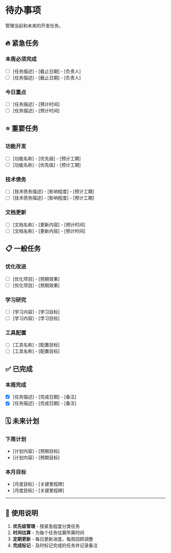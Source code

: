 # 待办事项

管理当前和未来的开发任务。

## 🔥 紧急任务

### 本周必须完成
- [ ] [任务描述] - [截止日期] - [负责人]
- [ ] [任务描述] - [截止日期] - [负责人]

### 今日重点
- [ ] [任务描述] - [预计时间]
- [ ] [任务描述] - [预计时间]

## ⭐ 重要任务

### 功能开发
- [ ] [功能名称] - [优先级] - [预计工期]
- [ ] [功能名称] - [优先级] - [预计工期]

### 技术债务
- [ ] [技术债务描述] - [影响程度] - [预计工期]
- [ ] [技术债务描述] - [影响程度] - [预计工期]

### 文档更新
- [ ] [文档名称] - [更新内容] - [预计时间]
- [ ] [文档名称] - [更新内容] - [预计时间]

## 📋 一般任务

### 优化改进
- [ ] [优化项目] - [预期效果]
- [ ] [优化项目] - [预期效果]

### 学习研究
- [ ] [学习内容] - [学习目标]
- [ ] [学习内容] - [学习目标]

### 工具配置
- [ ] [工具名称] - [配置目标]
- [ ] [工具名称] - [配置目标]

## ✅ 已完成

### 本周完成
- [x] [任务描述] - [完成日期] - [备注]
- [x] [任务描述] - [完成日期] - [备注]

## 🗓️ 未来计划

### 下周计划
- [计划内容] - [预期目标]
- [计划内容] - [预期目标]

### 本月目标
- [月度目标] - [关键里程碑]
- [月度目标] - [关键里程碑]

---

## 📝 使用说明

1. **优先级管理** - 按紧急程度分类任务
2. **时间估算** - 为每个任务估算所需时间
3. **定期更新** - 每日更新进度，每周回顾调整
4. **完成标记** - 及时标记完成的任务并记录备注
